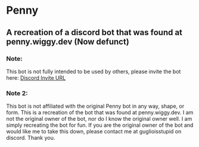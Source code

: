 # Penny

## A recreation of a discord bot that was found at penny.wiggy.dev (Now defunct)

### Note:
This bot is not fully intended to be used by others, please invite the bot here: [Discord Invite URL](https://discord.com/api/oauth2/authorize?client_id=1129837745326534776&permissions=49464869777088&scope=bot)
### Note 2: 
This bot is not affiliated with the original Penny bot in any way, shape, or form. This is a recreation of the bot that was found at penny.wiggy.dev. I am not the original owner of the bot, nor do I know the original owner well. I am simply recreating the bot for fun. If you are the original owner of the bot and would like me to take this down, please contact me at guglioisstupid on discord. Thank you.